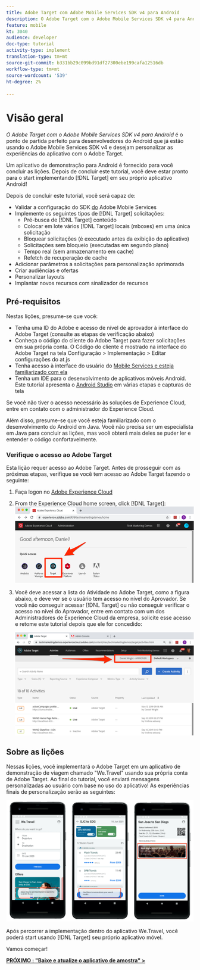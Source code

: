 ```yaml
---
title: Adobe Target com Adobe Mobile Services SDK v4 para Android
description: O Adobe Target com o Adobe Mobile Services SDK v4 para Android é o ponto de partida perfeito para desenvolvedores do Android que já estão usando o Adobe Mobile Services SDK v4 e desejam personalizar as experiências do aplicativo com o Adobe Target.
feature: mobile
kt: 3040
audience: developer
doc-type: tutorial
activity-type: implement
translation-type: tm+mt
source-git-commit: b331bb29c099bd91df27300ebe199cafa12516db
workflow-type: tm+mt
source-wordcount: '539'
ht-degree: 2%

---
```



# Visão geral

_O Adobe Target com o Adobe Mobile Services SDK v4 para Android_ é o ponto de partida perfeito para desenvolvedores do Android que já estão usando o Adobe Mobile Services SDK v4 e desejam personalizar as experiências do aplicativo com o Adobe Target.

Um aplicativo de demonstração para Android é fornecido para você concluir as lições. Depois de concluir este tutorial, você deve estar pronto para o start implementando [!DNL Target] em seu próprio aplicativo Android!

Depois de concluir este tutorial, você será capaz de:

* Validar a configuração do SDK [do](https://docs.adobe.com/content/help/en/mobile-services/android/getting-started-android/requirements.html) Adobe Mobile Services
* Implemente os seguintes tipos de [!DNL Target] solicitações:
   * Pré-busca de [!DNL Target] conteúdo
   * Colocar em lote vários [!DNL Target] locais (mboxes) em uma única solicitação
   * Bloquear solicitações (é executado antes da exibição do aplicativo)
   * Solicitações sem bloqueio (executadas em segundo plano)
   * Tempo real (sem armazenamento em cache)
   * Refetch de recuperação de cache
* Adicionar parâmetros a solicitações para personalização aprimorada
* Criar audiências e ofertas
* Personalizar layouts
* Implantar novos recursos com sinalizador de recursos

## Pré-requisitos

Nestas lições, presume-se que você:

* Tenha uma ID do Adobe e acesso de nível de aprovador à interface do Adobe Target (consulte as etapas de verificação abaixo)
* Conheça o código do cliente do Adobe Target para fazer solicitações em sua própria conta. O Código do cliente é mostrado na interface do Adobe Target na tela Configuração > Implementação > Editar configurações do at.js
* Tenha acesso à interface do usuário do [Mobile Services e esteja familiarizado com ela](https://mobilemarketing.adobe.com)
* Tenha um IDE para o desenvolvimento de aplicativos móveis Android. Este tutorial apresenta o [Android Studio](https://developer.android.com/studio/install) em várias etapas e capturas de tela

Se você não tiver o acesso necessário às soluções de Experience Cloud, entre em contato com o administrador do Experience Cloud.

Além disso, presume-se que você esteja familiarizado com o desenvolvimento do Android em Java. Você não precisa ser um especialista em Java para concluir as lições, mas você obterá mais deles se puder ler e entender o código confortavelmente.

### Verifique o acesso ao Adobe Target

Esta lição requer acesso ao Adobe Target. Antes de prosseguir com as próximas etapas, verifique se você tem acesso ao Adobe Target fazendo o seguinte:

1. Faça logon no [Adobe Experience Cloud](https://experience.adobe.com/)
1. From the Experience Cloud home screen, click [!DNL Target]:
   ![Tela inicial Experience Cloud](assets/aec_homeScreen_clickTarget.png)
1. Você deve acessar a lista do Atividade no Adobe Target, como a figura abaixo, e deve ver se o usuário tem acesso no nível do Aprovador. Se você não conseguir acessar [!DNL Target] ou não conseguir verificar o acesso no nível do Aprovador, entre em contato com um dos Administradores de Experience Cloud da empresa, solicite esse acesso e retome este tutorial depois que ele for concedido:

   ![UI Adobe](assets/targetUI_approver.png)

## Sobre as lições

Nessas lições, você implementará o Adobe Target em um aplicativo de demonstração de viagem chamado &quot;We.Travel&quot; usando sua própria conta de Adobe Target. Ao final do tutorial, você enviará mensagens personalizadas ao usuário com base no uso do aplicativo! As experiências finais de personalização serão as seguintes:

![Final do aplicativo We.Travel](assets/overview_final_result.jpg)

Após percorrer a implementação dentro do aplicativo We.Travel, você poderá start usando [!DNL Target] seu próprio aplicativo móvel.

Vamos começar!

**[PRÓXIMO : &quot;Baixe e atualize o aplicativo de amostra&quot; >](download-and-update-the-sample-app.md)**
